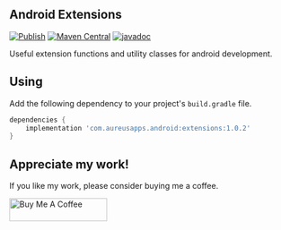 ## Android Extensions

[![Publish](https://github.com/UdaraWanasinghe/android-extensions/actions/workflows/publish.yml/badge.svg)](https://github.com/UdaraWanasinghe/android-extensions/actions/workflows/publish.yml)
[![Maven Central](https://img.shields.io/maven-central/v/com.aureusapps.android/extensions)](https://central.sonatype.com/artifact/com.aureusapps.android/extensions/1.0.2)
[![javadoc](https://javadoc.io/badge2/com.aureusapps.android/extensions/javadoc.svg)](https://javadoc.io/doc/com.aureusapps.android/extensions)

Useful extension functions and utility classes for android development.

## Using

Add the following dependency to your project's `build.gradle` file.

```groovy
dependencies {
    implementation 'com.aureusapps.android:extensions:1.0.2'
}
```

## Appreciate my work!

If you like my work, please consider buying me a coffee.

<a href="https://www.buymeacoffee.com/udarawanasinghe" target="_blank"><img src="https://cdn.buymeacoffee.com/buttons/default-orange.png" alt="Buy Me A Coffee" height="41" width="174"></a>